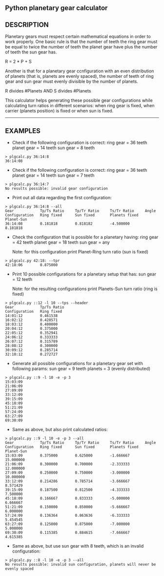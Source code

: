 Python planetary gear calculator
----------
DESCRIPTION
----------

Planetary gears must respect certain mathematical equations in order to work properly. One basic rule is that the number of teeth the ring gear must be equal to twice the number of teeth the planet gear have plus the number of teeth the sun gear has. 

  R = 2 * P + S

Another is that for a planetary gear ccnfiguration with an even distribution of planets (that is, planets are evenly spaced), the number of teeth of ring gear and sun gear must evenly divisible by the number of planets.

  R divides #Planets AND S divides #Planets

This calculator helps generating these possible gear configurations while calculating turn ratios in different scenarios: when ring gear is fixed, when carrier (planets  position) is fixed or when sun is fixed.

----------
EXAMPLES
----------
* Check if the following configuration is correct:
	ring gear   = 36 teeth
	planet gear = 14 teeth
	sun gear    = 8 teeth

```
> plgcalc.py 36:14:8
36:14:08
```

* Check if the following configuration is correct:
	ring gear   = 36 teeth
	planet gear = 14 teeth
	sun gear    = 7 teeth

```
> plgcalc.py 36:14:7
No results possible: invalid gear configuration
```

* Print out all data regarding the first configuration:

```
> plgcalc.py 36:14:8 --all
Gear            Tp/Ts Ratio     Tp/Tr Ratio     Ts/Tr Ratio     Angle
Configuration   Ring fixed      Sun fixed       Planets fixed   Planet-Sun
36:14:08        0.181818        0.818182        -4.500000       8.181818
```

* Check the configuration that is possible for a planetary having:
	ring gear   = 42 teeth
	planet gear = 18 teeth
	sun gear    = any

   Note: for this configuration print Planet-Ring turn ratio (sun is fixed)

```	
> plgcalc.py 42:18: --tpr
42:18:06        0.875000
```

* Print 10 possible configurations for a planetary setup that has:
	sun gear    = 12 teeth
	
   Note: for the resulting configurations print Planets-Sun turn ratio (ring is fixed)

```
> plgcalc.py ::12 -l 10 --tps --header
Gear            Tp/Ts Ratio
Configuration   Ring fixed
14:01:12        0.461538
16:02:12        0.428571
18:03:12        0.400000
20:04:12        0.375000
22:05:12        0.352941
24:06:12        0.333333
26:07:12        0.315789
28:08:12        0.300000
30:09:12        0.285714
32:10:12        0.272727
```

* Generate all possible configurations for a planetary gear set with following params:
	sun gear    = 9 teeth
	planets     = 3 (evenly distributed)

```
> plgcalc.py ::9 -l 10 -e -p 3
15:03:09
21:06:09
27:09:09
33:12:09
39:15:09
45:18:09
51:21:09
57:24:09
63:27:09
69:30:09
```

* Same as above, but also print calculated ratios:

```
> plgcalc.py ::9 -l 10 -e -p 3 --all
Gear            Tp/Ts Ratio     Tp/Tr Ratio     Ts/Tr Ratio     Angle
Configuration   Ring fixed      Sun fixed       Planets fixed   Planet-Sun
15:03:09        0.375000        0.625000        -1.666667       15.000000
21:06:09        0.300000        0.700000        -2.333333       12.000000
27:09:09        0.250000        0.750000        -3.000000       10.000000
33:12:09        0.214286        0.785714        -3.666667       8.571429
39:15:09        0.187500        0.812500        -4.333333       7.500000
45:18:09        0.166667        0.833333        -5.000000       6.666667
51:21:09        0.150000        0.850000        -5.666667       6.000000
57:24:09        0.136364        0.863636        -6.333333       5.454545
63:27:09        0.125000        0.875000        -7.000000       5.000000
69:30:09        0.115385        0.884615        -7.666667       4.615385
```

* Same as above, but use sun gear with 8 teeth, which  is an invalid configuration:

```
> plgcalc.py ::8 -l 10 -e -p 3 --all
No results possible: invalid sun configuration, planets will never be evenly spaced
```
